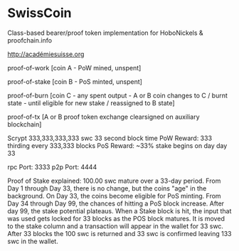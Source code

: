 SwissCoin
=========

Class-based bearer/proof token implementation for HoboNickels & proofchain.info

http://académiesuisse.org

proof-of-work [coin A - PoW mined, unspent]

proof-of-stake [coin B - PoS minted, unspent]

proof-of-burn [coin C - any spent output - A or B coin changes to C / burnt state - until eligible for new stake / reassigned to B state]

proof-of-tx [A or B proof token exchange clearsigned on auxiliary blockchain]

Scrypt
333,333,333,333 swc
33 second block time
PoW Reward: 333 thirding every 333,333 blocks
PoS Reward: ~33% stake begins on day day 33 

rpc Port: 3333
p2p Port: 4444

Proof of Stake explained: 100.00 swc mature over a 33-day period.
From Day 1 through Day 33, there is no change, but the coins "age" in the background.
On Day 33, the coins become eligible for PoS minting.
From Day 34 through Day 99, the chances of hitting a PoS block increase. After day 99, the stake potential plateaus.
When a Stake block is hit, the input that was used gets locked for 33 blocks as the POS block matures. It is moved to the stake column and a transaction will appear in the wallet for 33 swc.
After 33 blocks the 100 swc is returned and 33 swc is confirmed leaving 133 swc in the wallet.


